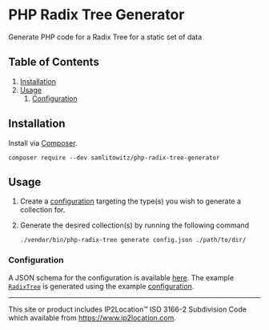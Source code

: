 # PHP Radix Tree Generator

Generate PHP code for a Radix Tree for a static set of data

## Table of Contents

1. [Installation](#installation)
2. [Usage](#usage)
    1. [Configuration](#configuration)

## Installation

Install via [Composer](https://getcomposer.org/).

```shell
composer require --dev samlitowitz/php-radix-tree-generator
```

## Usage

1. Create a [configuration](#configuration) targeting the type(s) you wish to generate a collection for.
2. Generate the desired collection(s) by running the following command

   ```shell
   ./vendor/bin/php-radix-tree generate config.json ./path/to/dir/
   ```

### Configuration

A JSON schema for the configuration is available [here](assets/schema/configuration.json).
The example [`RadixTree`](examples/iso-3166-2/RadixTree.php) is generated using the
example [configuration](examples/iso-3166-2/config.json).

---
This site or product includes IP2Location™ ISO 3166-2 Subdivision Code which available from https://www.ip2location.com.
